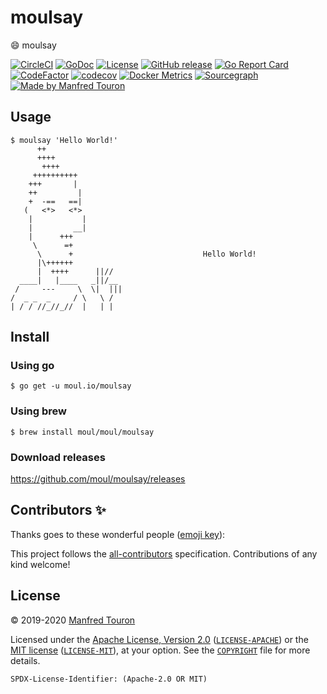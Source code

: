 # moulsay

:smile: moulsay

[![CircleCI](https://circleci.com/gh/moul/moulsay.svg?style=shield)](https://circleci.com/gh/moul/moulsay)
[![GoDoc](https://godoc.org/moul.io/moulsay?status.svg)](https://godoc.org/moul.io/moulsay)
[![License](https://img.shields.io/badge/license-Apache--2.0%20%2F%20MIT-%2397ca00.svg)](https://github.com/moul/golang-repo-template/blob/master/COPYRIGHT)
[![GitHub release](https://img.shields.io/github/release/moul/moulsay.svg)](https://github.com/moul/moulsay/releases)
[![Go Report Card](https://goreportcard.com/badge/moul.io/moulsay)](https://goreportcard.com/report/moul.io/moulsay)
[![CodeFactor](https://www.codefactor.io/repository/github/moul/moulsay/badge)](https://www.codefactor.io/repository/github/moul/moulsay)
[![codecov](https://codecov.io/gh/moul/moulsay/branch/master/graph/badge.svg)](https://codecov.io/gh/moul/moulsay)
[![Docker Metrics](https://images.microbadger.com/badges/image/moul/moulsay.svg)](https://microbadger.com/images/moul/moulsay)
[![Sourcegraph](https://sourcegraph.com/github.com/moul/moulsay/-/badge.svg)](https://sourcegraph.com/github.com/moul/moulsay?badge)
[![Made by Manfred Touron](https://img.shields.io/badge/made%20by-Manfred%20Touron-blue.svg?style=flat)](https://manfred.life/)


## Usage

```console
$ moulsay 'Hello World!'
      ++
      ++++
       ++++
     ++++++++++
    +++       |
    ++         |
    +  -==   ==|
   (   <*>   <*>
    |           |
    |         __|
    |      +++
     \      =+
      \      +                             Hello World!
      |\++++++
      |  ++++      ||//
  ____|   |____   _||/__
 /     ---     \  \|  |||
/  _ _  _     / \   \ /
| / / //_//_//  |   | |
```

## Install

### Using go

```console
$ go get -u moul.io/moulsay
```

### Using brew

```console
$ brew install moul/moul/moulsay
```

### Download releases

https://github.com/moul/moulsay/releases

## Contributors ✨

Thanks goes to these wonderful people ([emoji key](https://allcontributors.org/docs/en/emoji-key)):

This project follows the [all-contributors](https://github.com/all-contributors/all-contributors) specification. Contributions of any kind welcome!

## License

© 2019-2020 [Manfred Touron](https://manfred.life)

Licensed under the [Apache License, Version 2.0](https://www.apache.org/licenses/LICENSE-2.0) ([`LICENSE-APACHE`](LICENSE-APACHE)) or the [MIT license](https://opensource.org/licenses/MIT) ([`LICENSE-MIT`](LICENSE-MIT)), at your option. See the [`COPYRIGHT`](COPYRIGHT) file for more details.

`SPDX-License-Identifier: (Apache-2.0 OR MIT)`
